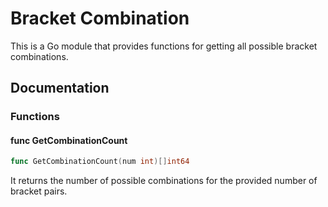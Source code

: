 # Bracket Combination
This is a Go module that provides functions for getting all possible bracket combinations.

## Documentation
### Functions
#### func GetCombinationCount
```go
func GetCombinationCount(num int)[]int64
```
It returns the number of possible combinations for the provided number of bracket pairs.
